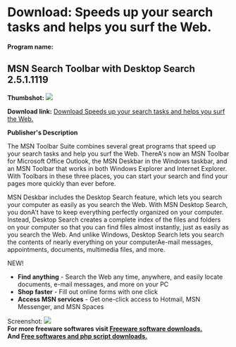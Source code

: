 # Download: Speeds up your search tasks and helps you surf the Web.

**Program name:**

## MSN Search Toolbar with Desktop Search 2.5.1.1119

  
**Thumbshot:** ![](http://www.freewarefiles.com/screenshot/msntoolbar_md.gif)   
  
**Download link:** [Download Speeds up your search tasks and helps you surf the Web.](http://freesoftwares.boysofts.com/MSN-Search-Toolbar-With-Desktop-Search_program_13667.html)  
  


**Publisher's Description**  
  


The MSN Toolbar Suite combines several great programs that speed up your search tasks and help you surf the Web. ThereA's now an MSN Toolbar for Microsoft Office Outlook, the MSN Deskbar in the Windows taskbar, and an MSN Toolbar that works in both Windows Explorer and Internet Explorer. With Toolbars in these three places, you can start your search and find your pages more quickly than ever before. 

MSN Deskbar includes the Desktop Search feature, which lets you search your computer as easily as you search the Web. With MSN Desktop Search, you donA't have to keep everything perfectly organized on your computer. Instead, Desktop Search creates a complete index of the files and folders on your computer so that you can find files almost instantly, just as easily as you search the Web. And unlike Windows, Desktop Search lets you search the contents of nearly everything on your computerAe-mail messages, appointments, documents, multimedia files, and more.

NEW!

  * **Find anything** \- Search the Web any time, anywhere, and easily locate documents, e-mail messages, and more on your PC 
  * **Shop faster** \- Fill out online forms with one click 
  * **Access MSN services** \- Get one-click access to Hotmail, MSN Messenger, and MSN Spaces 

  
  
Screenshot: ![](http://www.freewarefiles.com/screenshot/msntoolbar.gif)   
**For more freeware softwares visit [Freeware software downloads.](http://freesoftwares.boysofts.com/)**   
**And [Free softwares and php script downloads.](http://www.boysofts.com/)**
